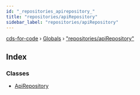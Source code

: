 ```yaml
---
id: "_repositories_apirepository_"
title: "repositories/apiRepository"
sidebar_label: "repositories/apiRepository"
---
```


[cds-for-code](../index.md) › [Globals](../globals.md) › ["repositories/apiRepository"](_repositories_apirepository_.md)

## Index

### Classes

* [ApiRepository](../classes/_repositories_apirepository_.apirepository.md)
